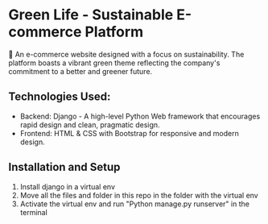 # Green Life - Sustainable E-commerce Platform
🌿 An e-commerce website designed with a focus on sustainability. The platform boasts a vibrant green theme reflecting the company's commitment to a better and greener future.

## Technologies Used:
- Backend: Django - A high-level Python Web framework that encourages rapid design and clean, pragmatic design.
- Frontend: HTML & CSS with Bootstrap for responsive and modern design.

## Installation and Setup
1. Install django in a virtual env
2. Move all the files and folder in this repo in the folder with the virtual env
3. Activate the virtual env and run "Python manage.py runserver" in the terminal

